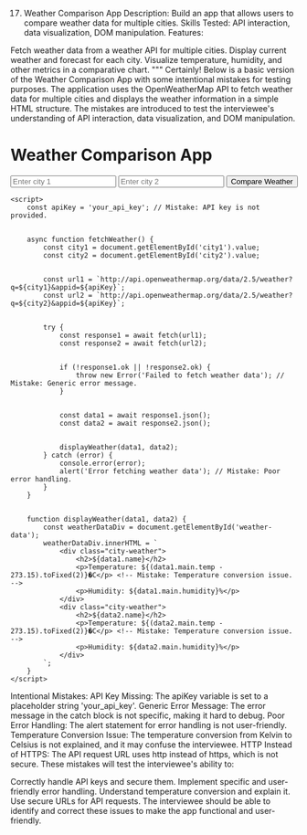 17. Weather Comparison App
Description: Build an app that allows users to compare weather data for multiple cities. Skills Tested: API interaction, data visualization, DOM manipulation. Features:

Fetch weather data from a weather API for multiple cities.
Display current weather and forecast for each city.
Visualize temperature, humidity, and other metrics in a comparative chart. """ Certainly! Below is a basic version of the Weather Comparison App with some intentional mistakes for testing purposes. The application uses the OpenWeatherMap API to fetch weather data for multiple cities and displays the weather information in a simple HTML structure. The mistakes are introduced to test the interviewee's understanding of API interaction, data visualization, and DOM manipulation.
<!DOCTYPE html>
<html lang="en">
<head>
    <meta charset="UTF-8">
    <meta name="viewport" content="width=device-width, initial-scale=1.0">
    <title>Weather Comparison App</title>
    <style>
        .city-weather {
            border: 1px solid #000;
            margin: 10px;
            padding: 10px;
        }
    </style>
</head>
<body>
    <h1>Weather Comparison App</h1>
    <div>
        <input type="text" id="city1" placeholder="Enter city 1">
        <input type="text" id="city2" placeholder="Enter city 2">
        <button onclick="fetchWeather()">Compare Weather</button>
    </div>
    <div id="weather-data"></div>


    <script>
        const apiKey = 'your_api_key'; // Mistake: API key is not provided.


        async function fetchWeather() {
            const city1 = document.getElementById('city1').value;
            const city2 = document.getElementById('city2').value;


            const url1 = `http://api.openweathermap.org/data/2.5/weather?q=${city1}&appid=${apiKey}`;
            const url2 = `http://api.openweathermap.org/data/2.5/weather?q=${city2}&appid=${apiKey}`;


            try {
                const response1 = await fetch(url1);
                const response2 = await fetch(url2);


                if (!response1.ok || !response2.ok) {
                    throw new Error('Failed to fetch weather data'); // Mistake: Generic error message.
                }


                const data1 = await response1.json();
                const data2 = await response2.json();


                displayWeather(data1, data2);
            } catch (error) {
                console.error(error);
                alert('Error fetching weather data'); // Mistake: Poor error handling.
            }
        }


        function displayWeather(data1, data2) {
            const weatherDataDiv = document.getElementById('weather-data');
            weatherDataDiv.innerHTML = `
                <div class="city-weather">
                    <h2>${data1.name}</h2>
                    <p>Temperature: ${(data1.main.temp - 273.15).toFixed(2)}�C</p> <!-- Mistake: Temperature conversion issue. -->
                    <p>Humidity: ${data1.main.humidity}%</p>
                </div>
                <div class="city-weather">
                    <h2>${data2.name}</h2>
                    <p>Temperature: ${(data2.main.temp - 273.15).toFixed(2)}�C</p> <!-- Mistake: Temperature conversion issue. -->
                    <p>Humidity: ${data2.main.humidity}%</p>
                </div>
            `;
        }
    </script>
</body>
</html>
Intentional Mistakes:
API Key Missing: The apiKey variable is set to a placeholder string 'your_api_key'.
Generic Error Message: The error message in the catch block is not specific, making it hard to debug.
Poor Error Handling: The alert statement for error handling is not user-friendly.
Temperature Conversion Issue: The temperature conversion from Kelvin to Celsius is not explained, and it may confuse the interviewee.
HTTP Instead of HTTPS: The API request URL uses http instead of https, which is not secure.
These mistakes will test the interviewee's ability to:

Correctly handle API keys and secure them.
Implement specific and user-friendly error handling.
Understand temperature conversion and explain it.
Use secure URLs for API requests.
The interviewee should be able to identify and correct these issues to make the app functional and user-friendly.

